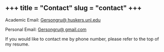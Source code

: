 +++
title = "Contact"
slug = "contact"
+++
----------
Academic Email:
[Gersongru@ huskers.unl.edu](mailto:gersongru@huskers.unl.edu)

Personal Email:
[Gersongru@ gmail.com](mailto:gersongru@gmail.com)

If you would like to contact me by phone number, please refer to the top of my resume.